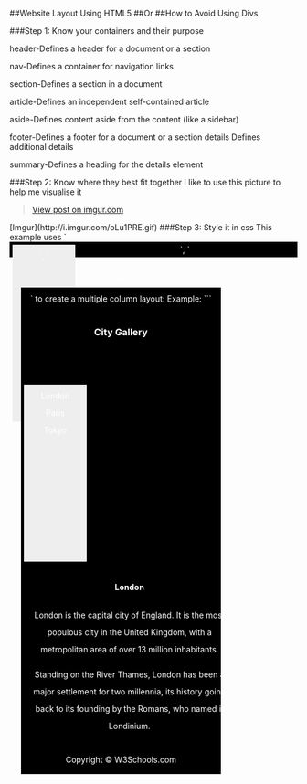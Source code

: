 ##Website Layout Using HTML5
##Or
##How to Avoid Using Divs

###Step 1: Know your containers and their purpose

header-Defines a header for a document or a section

nav-Defines a container for navigation links

section-Defines a section in a document

article-Defines an independent self-contained article

aside-Defines content aside from the content (like a sidebar)

footer-Defines a footer for a document or a section details Defines additional details

summary-Defines a heading for the details element

###Step 2: Know where they best fit together
I like to use this picture to help me visualise it
<blockquote class="imgur-embed-pub" lang="en" data-id="oLu1PRE"><a href="//imgur.com/oLu1PRE">View post on imgur.com</a></blockquote><script async src="//s.imgur.com/min/embed.js" charset="utf-8"></script>
[Imgur](http://i.imgur.com/oLu1PRE.gif)
###Step 3: Style it in css
This example uses `<header>`, `<nav>`, `<section>`, and `<footer>` to create a multiple column layout:
Example:
```
<body>

<header>
<h1>City Gallery</h1>
</header>

<nav>
London<br>
Paris<br>
Tokyo<br>
</nav>

<section>
<h1>London</h1>
<p>
London is the capital city of England. It is the most populous city in the United Kingdom,
with a metropolitan area of over 13 million inhabitants.
</p>
<p>
Standing on the River Thames, London has been a major settlement for two millennia,
its history going back to its founding by the Romans, who named it Londinium.
</p>
</section>

<footer>
Copyright © W3Schools.com
</footer>

</body>

<style>
header {
    background-color:black;
    color:white;
    text-align:center;
    padding:5px; 
}
nav {
    line-height:30px;
    background-color:#eeeeee;
    height:300px;
    width:100px;
    float:left;
    padding:5px; 
}
section {
    width:350px;
    float:left;
    padding:10px; 
}
footer {
    background-color:black;
    color:white;
    clear:both;
    text-align:center;
    padding:5px; 
}
```
